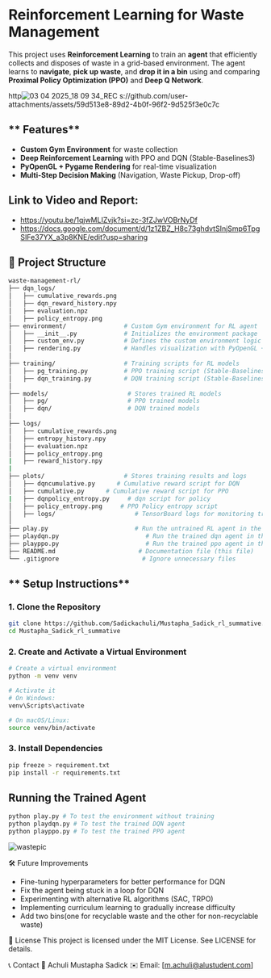 # **Reinforcement Learning for Waste Management**  

This project uses **Reinforcement Learning** to train an **agent** that efficiently collects and disposes of waste in a grid-based environment. The agent learns to **navigate**, **pick up waste**, and **drop it in a bin** using and comparing **Proximal Policy Optimization (PPO)** and **Deep Q Network**.


http![03 04 2025_18 09 34_REC](https://github.com/user-attachments/assets/541ca14e-e870-42f3-9609-5ca8bdeb2cb1)
s://github.com/user-attachments/assets/59d513e8-89d2-4b0f-96f2-9d525f3e0c7c



## ** Features**
-  **Custom Gym Environment** for waste collection  
-  **Deep Reinforcement Learning** with PPO and DQN (Stable-Baselines3)  
-  **PyOpenGL + Pygame Rendering** for real-time visualization  
-  **Multi-Step Decision Making** (Navigation, Waste Pickup, Drop-off)  

## **Link to Video and Report:**

- https://youtu.be/1qjwMLIZvjk?si=zc-3fZJwVOBrNyDf
- https://docs.google.com/document/d/1z1ZBZ_H8c73ghdvtSInjSmp6TpgSIFe37YX_a3p8KNE/edit?usp=sharing

## **📂 Project Structure**
```bash
waste-management-rl/
├── dqn_logs/                
│   ├── cumulative_rewards.png          
│   ├── dqn_reward_history.npy         
│   ├── evaluation.npz          
│   ├── policy_entropy.png              
├── environment/                # Custom Gym environment for RL agent
│   ├── __init__.py             # Initializes the environment package
│   ├── custom_env.py           # Defines the custom environment logic
│   ├── rendering.py            # Handles visualization with PyOpenGL + Pygame
│
├── training/                   # Training scripts for RL models
│   ├── pg_training.py          # PPO training script (Stable-Baselines3)
│   ├── dqn_training.py         # DQN training script (Stable-Baselines3)
│
├── models/                      # Stores trained RL models
│   ├── pg/                      # PPO trained models
│   ├── dqn/                     # DQN trained models
│
├── logs/                
│   ├── cumulative_rewards.png          
│   ├── entropy_history.npy         
│   ├── evaluation.npz          
│   ├── policy_entropy.png 
|   ├── reward_history.npy 
|
├── plots/                      # Stores training results and logs
│   ├── dqncumulative.py      # Cumulative reward script for DQN
│   ├── cumulative.py      # Cumulative reward script for PPO
|   ├── dqnpolicy_entropy.py     # dqn script for policy
│   ├── policy_entropy.png     # PPO Policy entropy script
│   ├── logs/                      # TensorBoard logs for monitoring training
│
├── play.py                        # Run the untrained RL agent in the environment
├── playdqn.py                        # Run the trained dqn agent in the environment
├── playppo.py                        # Run the trained ppo agent in the environment
├── README.md                       # Documentation file (this file)
└── .gitignore                       # Ignore unnecessary files
```

## ** Setup Instructions**
### **1️. Clone the Repository**
```bash
git clone https://github.com/Sadickachuli/Mustapha_Sadick_rl_summative.git
cd Mustapha_Sadick_rl_summative
```
### **2️. Create and Activate a Virtual Environment**
```bash
# Create a virtual environment
python -m venv venv  

# Activate it
# On Windows:
venv\Scripts\activate  

# On macOS/Linux:
source venv/bin/activate
```
### **3️. Install Dependencies**
```bash
pip freeze > requirement.txt
pip install -r requirements.txt
```

## **Running the Trained Agent**
```bash
python play.py # To test the environment without training
python playdqn.py # To test the trained DQN agent
python playppo.py # To test the trained PPO agent
```

![wastepic](https://github.com/user-attachments/assets/24239635-1157-44d5-a254-ee7d45b8210b)




🛠 Future Improvements
- Fine-tuning hyperparameters for better performance for DQN
- Fix the agent being stuck in a loop for DQN
- Experimenting with alternative RL algorithms (SAC, TRPO)
- Implementing curriculum learning to gradually increase difficulty
- Add two bins(one for recyclable waste and the other for non-recyclable waste)

📜 License
This project is licensed under the MIT License. See LICENSE for details.

📞 Contact
👤 Achuli Mustapha Sadick
✉️ Email: [m.achuli@alustudent.com]


